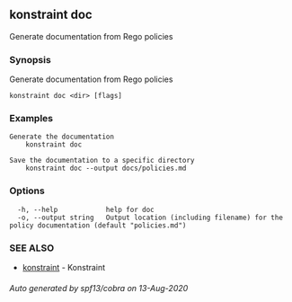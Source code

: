 ## konstraint doc

Generate documentation from Rego policies

### Synopsis

Generate documentation from Rego policies

```
konstraint doc <dir> [flags]
```

### Examples

```
Generate the documentation
	konstraint doc

Save the documentation to a specific directory
	konstraint doc --output docs/policies.md
```

### Options

```
  -h, --help            help for doc
  -o, --output string   Output location (including filename) for the policy documentation (default "policies.md")
```

### SEE ALSO

* [konstraint](konstraint.md)	 - Konstraint

###### Auto generated by spf13/cobra on 13-Aug-2020
